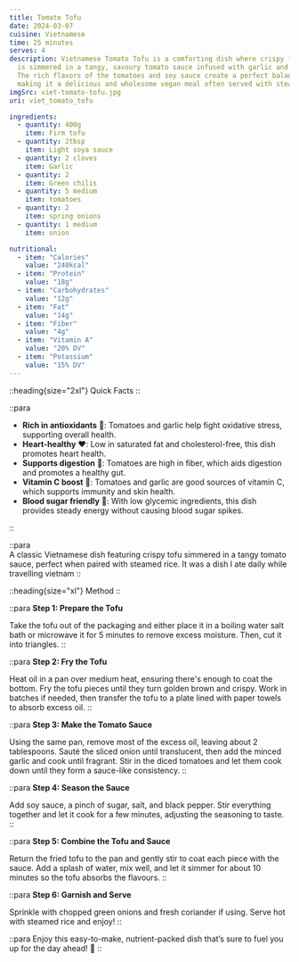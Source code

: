 ```yaml
---
title: Tomato Tofu
date: 2024-03-07
cuisine: Vietnamese
time: 25 minutes
serves: 4
description: Vietnamese Tomato Tofu is a comforting dish where crispy fried tofu
  is simmered in a tangy, savoury tomato sauce infused with garlic and shallots.
  The rich flavors of the tomatoes and soy sauce create a perfect balance,
  making it a delicious and wholesome vegan meal often served with steamed rice.
imgSrc: viet-tomato-tofu.jpg
uri: viet_tomato_tofu

ingredients:
  - quantity: 400g
    item: Firm tofu
  - quantity: 2tbsp
    item: Light soya sauce
  - quantity: 2 cloves
    item: Garlic
  - quantity: 2
    item: Green chilis
  - quantity: 5 medium
    item: tomatoes
  - quantity: 2
    item: spring onions
  - quantity: 1 medium
    item: onion

nutritional:
  - item: "Calories"
    value: "240kcal"
  - item: "Protein"
    value: "18g"
  - item: "Carbohydrates"
    value: "12g"
  - item: "Fat"
    value: "14g"
  - item: "Fiber"
    value: "4g"
  - item: "Vitamin A"
    value: "20% DV"
  - item: "Potassium"
    value: "15% DV"
---
```


::heading{size="2xl"}
Quick Facts
::

::para

- **Rich in antioxidants** 🧪: Tomatoes and garlic help fight oxidative stress, supporting overall health.
- **Heart-healthy** ❤️: Low in saturated fat and cholesterol-free, this dish promotes heart health.
- **Supports digestion** 🥗: Tomatoes are high in fiber, which aids digestion and promotes a healthy gut.
- **Vitamin C boost** 🍊: Tomatoes and garlic are good sources of vitamin C, which supports immunity and skin health.
- **Blood sugar friendly** 🍚: With low glycemic ingredients, this dish provides steady energy without causing blood sugar spikes.

::

::para  
A classic Vietnamese dish featuring crispy tofu simmered in a tangy tomato sauce, perfect when paired with steamed rice. It was a dish I ate daily while travelling vietnam 
::

::heading{size="xl"}
Method
::

::para
**Step 1: Prepare the Tofu**

Take the tofu out of the packaging and either place it in a boiling water salt bath or microwave it for 5 minutes to remove excess moisture. Then, cut it into triangles.
::

::para
**Step 2: Fry the Tofu**

Heat oil in a pan over medium heat, ensuring there's enough to coat the bottom. Fry the tofu pieces until they turn golden brown and crispy. Work in batches if needed, then transfer the tofu to a plate lined with paper towels to absorb excess oil.
::

::para
**Step 3: Make the Tomato Sauce**

Using the same pan, remove most of the excess oil, leaving about 2 tablespoons. Sauté the sliced onion until translucent, then add the minced garlic and cook until fragrant. Stir in the diced tomatoes and let them cook down until they form a sauce-like consistency.
::

::para
**Step 4: Season the Sauce**

Add soy sauce, a pinch of sugar, salt, and black pepper. Stir everything together and let it cook for a few minutes, adjusting the seasoning to taste.
::

::para
**Step 5: Combine the Tofu and Sauce**

Return the fried tofu to the pan and gently stir to coat each piece with the sauce. Add a splash of water, mix well, and let it simmer for about 10 minutes so the tofu absorbs the flavours.
::

::para
**Step 6: Garnish and Serve**

Sprinkle with chopped green onions and fresh coriander if using. Serve hot with steamed rice and enjoy!
::

::para
Enjoy this easy-to-make, nutrient-packed dish that’s sure to fuel you up for the day ahead! 🌱
::
